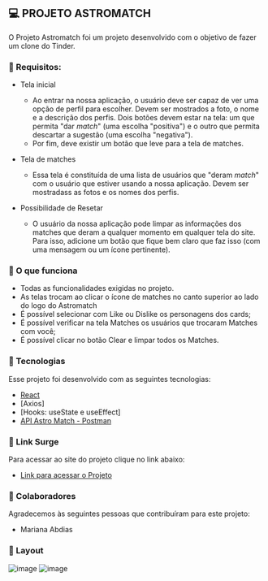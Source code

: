 ## 💻 PROJETO ASTROMATCH
O Projeto Astromatch foi um projeto desenvolvido com o objetivo de fazer um clone do Tinder. 

### 🎯 Requisitos:
- Tela inicial
  - Ao entrar na nossa aplicação, o usuário deve ser capaz de ver uma opção de perfil para escolher. Devem ser mostrados a foto, o nome e a descrição dos perfis. Dois botões devem estar na tela: um que permita "dar *match*" (uma escolha "positiva") e o outro que permita descartar a sugestão (uma escolha "negativa"). 
  - Por fim, deve existir um botão que leve para a tela de matches.
    
- Tela de matches
  - Essa tela é constituída de uma lista de usuários que "deram *match*" com o usuário que estiver usando a nossa aplicação. Devem ser mostradass as fotos e os nomes dos perfis. 
    
- Possibilidade de Resetar
   - O usuário da nossa aplicação pode limpar as informações dos matches que deram a qualquer momento em qualquer tela do site. Para isso, adicione um botão que fique bem claro que faz isso (com uma mensagem ou um ícone pertinente).


### 📝 O que funciona
- Todas as funcionalidades exigidas no projeto.
- As telas trocam ao clicar o ícone de matches no canto superior ao lado do logo do Astromatch
- É possível selecionar com Like ou Dislike os personagens dos cards;
- É possível verificar na tela Matches os usuários que trocaram Matches com você;
- É possível clicar no botão Clear e limpar todos os Matches.


### 🧪 Tecnologias
Esse projeto foi desenvolvido com as seguintes tecnologias:
- [React](https://reactjs.org)
- [Axios]
- [Hooks: useState e useEffect]
- [API Astro Match - Postman](https://documenter.getpostman.com/view/7549981/SW12yx56?version=latest)


### 🚀 Link Surge 
Para acessar ao site do projeto clique no link abaixo:
- [Link para acessar o Projeto](https://certain-health.surge.sh/)


### 🤝 Colaboradores
Agradecemos às seguintes pessoas que contribuíram para este projeto:
- Mariana Abdias


### 🔖 Layout
![image](https://user-images.githubusercontent.com/98291335/172739432-4b844a4a-5b8a-4b2d-a06a-431ac49fbb7e.png)
![image](https://user-images.githubusercontent.com/98291335/172739461-3c3482fc-66d5-4b43-b10a-602b319ba9c7.png)


